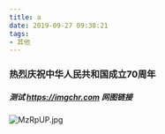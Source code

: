 ```yaml
---
title: a
date: 2019-09-27 09:38:21
tags:
- 其他
---
```


###  热烈庆祝中华人民共和国成立70周年

##### 测试 https://imgchr.com 网图链接
![MzRpUP.jpg](https://s2.ax1x.com/2019/11/26/MzRpUP.jpg)
